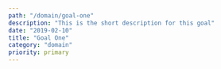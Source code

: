 ```yaml
---
path: "/domain/goal-one"
description: "This is the short description for this goal"
date: "2019-02-10"
title: "Goal One"
category: "domain"
priority: primary
---
```

